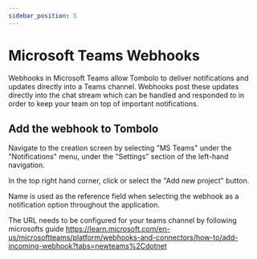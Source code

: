 ```yaml
---
sidebar_position: 5
---
```


# Microsoft Teams Webhooks

Webhooks in Microsoft Teams allow Tombolo to deliver notifications and updates directly into a Teams channel. Webhooks post these updates directly into the chat stream which can be handled and responded to in order to keep your team on top of important notifications.

## Add the webhook to Tombolo

Navigate to the creation screen by selecting "MS Teams" under the "Notifications" menu, under the "Settings" section of the left-hand navigation.

In the top right hand corner, click or select the "Add new project" button.

Name is used as the reference field when selecting the webhook as a notification option throughout the application.

The URL needs to be configured for your teams channel by following microsofts guide https://learn.microsoft.com/en-us/microsoftteams/platform/webhooks-and-connectors/how-to/add-incoming-webhook?tabs=newteams%2Cdotnet
